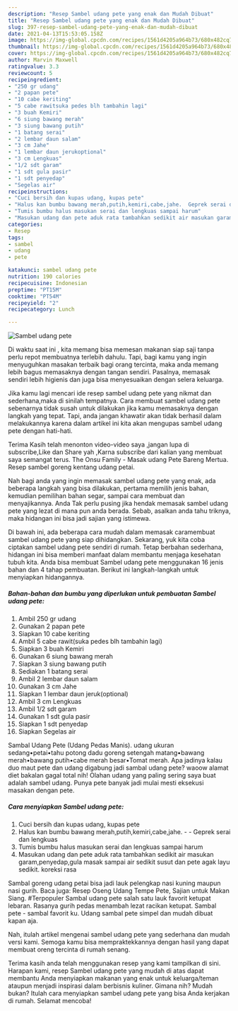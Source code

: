 ```yaml
---
description: "Resep Sambel udang pete yang enak dan Mudah Dibuat"
title: "Resep Sambel udang pete yang enak dan Mudah Dibuat"
slug: 397-resep-sambel-udang-pete-yang-enak-dan-mudah-dibuat
date: 2021-04-13T15:53:05.158Z
image: https://img-global.cpcdn.com/recipes/1561d4205a964b73/680x482cq70/sambel-udang-pete-foto-resep-utama.jpg
thumbnail: https://img-global.cpcdn.com/recipes/1561d4205a964b73/680x482cq70/sambel-udang-pete-foto-resep-utama.jpg
cover: https://img-global.cpcdn.com/recipes/1561d4205a964b73/680x482cq70/sambel-udang-pete-foto-resep-utama.jpg
author: Marvin Maxwell
ratingvalue: 3.3
reviewcount: 5
recipeingredient:
- "250 gr udang"
- "2 papan pete"
- "10 cabe keriting"
- "5 cabe rawitsuka pedes blh tambahin lagi"
- "3 buah Kemiri"
- "6 siung bawang merah"
- "3 siung bawang putih"
- "1 batang serai"
- "2 lembar daun salam"
- "3 cm Jahe"
- "1 lembar daun jerukoptional"
- "3 cm Lengkuas"
- "1/2 sdt garam"
- "1 sdt gula pasir"
- "1 sdt penyedap"
- "Segelas air"
recipeinstructions:
- "Cuci bersih dan kupas udang, kupas pete"
- "Halus kan bumbu bawang merah,putih,kemiri,cabe,jahe.  Geprek serai dan lengkuas"
- "Tumis bumbu halus masukan serai dan lengkuas sampai harum"
- "Masukan udang dan pete aduk rata tambahkan sedikit air masukan garam,penyedap,gula masak sampai air sedikit susut dan pete agak layu sedikit. koreksi rasa"
categories:
- Resep
tags:
- sambel
- udang
- pete

katakunci: sambel udang pete 
nutrition: 190 calories
recipecuisine: Indonesian
preptime: "PT15M"
cooktime: "PT54M"
recipeyield: "2"
recipecategory: Lunch

---
```



![Sambel udang pete](https://img-global.cpcdn.com/recipes/1561d4205a964b73/680x482cq70/sambel-udang-pete-foto-resep-utama.jpg)

Di waktu  saat ini , kita memang bisa memesan makanan siap saji tanpa perlu repot membuatnya terlebih dahulu. Tapi, bagi kamu yang ingin menyuguhkan masakan terbaik bagi orang tercinta, maka anda memang lebih bagus memasaknya dengan tangan sendiri. Pasalnya, memasak sendiri lebih higienis dan juga bisa menyesuaikan dengan selera keluarga.

Jika kamu lagi mencari ide resep sambel udang pete yang nikmat dan sederhana,maka di sinilah tempatnya. Cara membuat sambel udang pete  sebenarnya tidak susah untuk dilakukan jika kamu memasaknya dengan langkah yang tepat. Tapi, anda jangan khawatir akan tidak berhasil dalam melakukannya 
karena dalam artikel ini kita akan mengupas sambel udang pete dengan hati-hati.  

Terima Kasih telah menonton video-video saya ,jangan lupa di subscribe,Like dan Share yah ,Karna subscribe dari kalian yang membuat saya semangat terus. The Onsu Family - Masak udang Pete Bareng Mertua. Resep sambel goreng kentang udang petai.

Nah bagi anda yang ingin memasak sambel udang pete yang enak, ada beberapa langkah yang bisa dilakukan, pertama memilih jenis bahan, kemudian pemilihan bahan segar, sampai cara membuat dan menyajikannya. Anda Tak perlu pusing jika hendak memasak sambel udang pete yang lezat di mana pun anda berada. Sebab, asalkan anda  tahu triknya, maka hidangan ini bisa jadi sajian yang istimewa.

Di bawah ini, ada beberapa cara mudah dalam memasak caramembuat sambel udang pete yang siap dihidangkan. Sekarang, yuk kita coba ciptakan sambel udang pete sendiri di rumah. Tetap berbahan sederhana, hidangan ini bisa memberi manfaat dalam membantu menjaga kesehatan tubuh kita. Anda bisa membuat Sambel udang pete menggunakan 16 jenis bahan dan 4 tahap pembuatan. Berikut ini langkah-langkah untuk menyiapkan hidangannya.

<!--inarticleads1-->

##### Bahan-bahan dan bumbu yang diperlukan untuk pembuatan Sambel udang pete:

1. Ambil 250 gr udang
1. Gunakan 2 papan pete
1. Siapkan 10 cabe keriting
1. Ambil 5 cabe rawit(suka pedes blh tambahin lagi)
1. Siapkan 3 buah Kemiri
1. Gunakan 6 siung bawang merah
1. Siapkan 3 siung bawang putih
1. Sediakan 1 batang serai
1. Ambil 2 lembar daun salam
1. Gunakan 3 cm Jahe
1. Siapkan 1 lembar daun jeruk(optional)
1. Ambil 3 cm Lengkuas
1. Ambil 1/2 sdt garam
1. Gunakan 1 sdt gula pasir
1. Siapkan 1 sdt penyedap
1. Siapkan Segelas air


Sambal Udang Pete (Udang Pedas Manis). udang ukuran sedang•petai•tahu potong dadu goreng setengah matang•bawang merah•bawang putih•cabe merah besar•Tomat merah. Apa jadinya kalau duo maut pete dan udang digabung jadi sambal udang pete? waoow alamat diet bakalan gagal total nih! Olahan udang yang paling sering saya buat adalah sambel udang. Punya pete banyak jadi mulai mesti eksekusi masakan dengan pete. 

<!--inarticleads2-->

##### Cara menyiapkan Sambel udang pete:

1. Cuci bersih dan kupas udang, kupas pete
1. Halus kan bumbu bawang merah,putih,kemiri,cabe,jahe. -  - Geprek serai dan lengkuas
1. Tumis bumbu halus masukan serai dan lengkuas sampai harum
1. Masukan udang dan pete aduk rata tambahkan sedikit air masukan garam,penyedap,gula masak sampai air sedikit susut dan pete agak layu sedikit. koreksi rasa


Sambal goreng udang petai bisa jadi lauk pelengkap nasi kuning maupun nasi gurih. Baca juga: Resep Oseng Udang Tempe Pete, Sajian untuk Makan Siang. #Terpopuler Sambal udang pete salah satu lauk favorit ketupat lebaran. Rasanya gurih pedas menambah lezat racikan ketupat. Sambal pete - sambal favorit ku. Udang sambal pete simpel dan mudah dibuat kapan aja. 

Nah, itulah artikel mengenai  sambel udang pete  yang sederhana dan mudah versi kami. Semoga kamu bisa mempraktekkannya dengan hasil yang dapat membuat oreng tercinta di rumah senang. 

Terima kasih anda telah menggunakan resep yang kami tampilkan di sini. Harapan kami, resep  Sambel udang pete yang mudah di atas dapat membantu Anda menyiapkan makanan yang enak untuk keluarga/teman ataupun menjadi inspirasi dalam berbisnis kuliner. Gimana nih? Mudah bukan? Itulah cara menyiapkan sambel udang pete yang bisa Anda kerjakan di rumah. Selamat mencoba!

